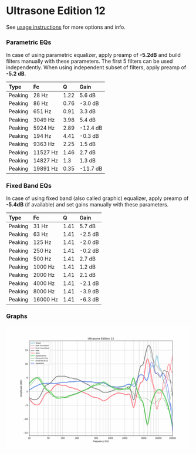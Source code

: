 # Ultrasone Edition 12
See [usage instructions](https://github.com/jaakkopasanen/AutoEq#usage) for more options and info.

### Parametric EQs
In case of using parametric equalizer, apply preamp of **-5.2dB** and build filters manually
with these parameters. The first 5 filters can be used independently.
When using independent subset of filters, apply preamp of **-5.2 dB**.

| Type    | Fc       |    Q | Gain     |
|:--------|:---------|:-----|:---------|
| Peaking | 28 Hz    | 1.22 | 5.6 dB   |
| Peaking | 86 Hz    | 0.76 | -3.0 dB  |
| Peaking | 651 Hz   | 0.91 | 3.3 dB   |
| Peaking | 3049 Hz  | 3.98 | 5.4 dB   |
| Peaking | 5924 Hz  | 2.89 | -12.4 dB |
| Peaking | 194 Hz   | 4.41 | -0.3 dB  |
| Peaking | 9363 Hz  | 2.25 | 1.5 dB   |
| Peaking | 11527 Hz | 1.46 | 2.7 dB   |
| Peaking | 14827 Hz | 1.3  | 1.3 dB   |
| Peaking | 19891 Hz | 0.35 | -11.7 dB |

### Fixed Band EQs
In case of using fixed band (also called graphic) equalizer, apply preamp of **-5.4dB**
(if available) and set gains manually with these parameters.

| Type    | Fc       |    Q | Gain    |
|:--------|:---------|:-----|:--------|
| Peaking | 31 Hz    | 1.41 | 5.7 dB  |
| Peaking | 63 Hz    | 1.41 | -2.5 dB |
| Peaking | 125 Hz   | 1.41 | -2.0 dB |
| Peaking | 250 Hz   | 1.41 | -0.2 dB |
| Peaking | 500 Hz   | 1.41 | 2.7 dB  |
| Peaking | 1000 Hz  | 1.41 | 1.2 dB  |
| Peaking | 2000 Hz  | 1.41 | 2.1 dB  |
| Peaking | 4000 Hz  | 1.41 | -2.1 dB |
| Peaking | 8000 Hz  | 1.41 | -3.9 dB |
| Peaking | 16000 Hz | 1.41 | -6.3 dB |

### Graphs
![](./Ultrasone%20Edition%2012.png)